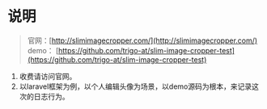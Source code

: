 # 说明

> 官网：[http://slimimagecropper.com/](http://slimimagecropper.com/)  
> demo： [https://github.com/trigo-at/slim-image-cropper-test](https://github.com/trigo-at/slim-image-cropper-test)

1. 收费请访问官网。
2. 以laravel框架为例，以个人编辑头像为场景，以demo源码为根本，来记录这次的日志行为。





